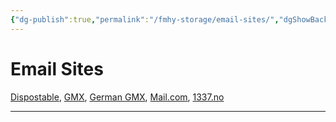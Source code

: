 ```yaml
---
{"dg-publish":true,"permalink":"/fmhy-storage/email-sites/","dgShowBacklinks":true,"dgShowLocalGraph":true}
---
```


# Email Sites

[Dispostable](https://www.dispostable.com/), [GMX](https://gmx.com/), [German GMX](https://gmx.net/), [Mail.com](https://www.mail.com/), [1337.no](https://www.1337.no/)

***